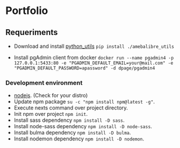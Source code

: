 # Portfolio


## Requeriments

*   Download and install [python_utils](https://github.com/amebalibre/python_utils) `pip install ./amebalibre_utils`

*   Install pgAdmin client from docker `docker run --name pgadmin4 -p 127.0.0.1:5433:80 -e "PGADMIN_DEFAULT_EMAIL=your@mail.com" -e "PGADMIN_DEFAULT_PASSWORD=apassword" -d dpage/pgadmin4`


### Development environment

*   [nodejs](https://nodejs.org/en/download/package-manager/#debian-and-ubuntu-based-linux-distributions). (Check for your distro)
*   Update npm package `su -c "npm install npm@latest -g"`.
*   Execute nexts command over project directory.
*   Init npm over project `npm init`.
*   Install sass dependency `npm install -D sass`.
*   Install node-sass dependency `npm install -D node-sass`.
*   Install bulma dependency `npm install -D bulma`.
*   Install nodemon dependency `npm install -D nodemon`.
